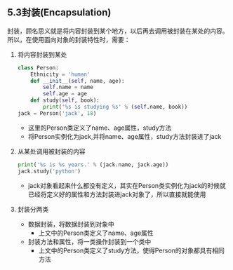 ## 5.3封装(Encapsulation)
封装，顾名思义就是将内容封装到某个地方，以后再去调用被封装在某处的内容。  
所以，在使用面向对象的封装特性时，需要：  
1. 将内容封装到某处
	```python
	class Person:
	    Ethnicity = 'human'
		def __init__(self, name, age):
			self.name = name
			self.age = age
	    def study(self, book):
	        print('%s is studying %s' % (self.name, book))
	jack = Person('jack', 18)
	```
	- 这里的Person类定义了name、age属性，study方法
	- 将Person实例化为jack,并将name、age属性，study方法封装进了jack

2. 从某处调用被封装的内容
	```python
	print('%s is %s years.' % (jack.name, jack.age))
	jack.study('python')
	```
	- jack对象看起来什么都没有定义，其实在Person类实例化为jack的时候就已经将定义好的属性和方法封装进jack对象了，所以直接就能使用

3. 封装分两类
	- 数据封装，将数据封装到对象中
		- 上文中的Person类定义了name、age属性
	- 封装方法和属性，将一类操作封装到一个类中
		- 上文中的Person类定义了study方法，使得Person的对象都具有相同方法

